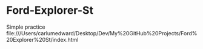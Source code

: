 # Ford-Explorer-St
Simple practice
file:///Users/carlumedward/Desktop/Dev/My%20GitHub%20Projects/Ford%20Explorer%20St/index.html
